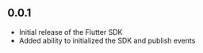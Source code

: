 ## 0.0.1

* Initial release of the Flutter SDK
* Added ability to initialized the SDK and publish events
